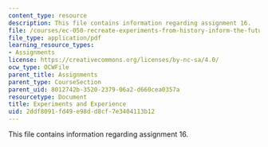 ```yaml
---
content_type: resource
description: This file contains information regarding assignment 16.
file: /courses/ec-050-recreate-experiments-from-history-inform-the-future-from-the-past-galileo-january-iap-2010/2ddf8091fd49e98dd8cf7e3404113b12_MITEC_050IAP10_assn16.pdf
file_type: application/pdf
learning_resource_types:
- Assignments
license: https://creativecommons.org/licenses/by-nc-sa/4.0/
ocw_type: OCWFile
parent_title: Assignments
parent_type: CourseSection
parent_uid: 8012742b-3520-2379-06a2-d660cea0357a
resourcetype: Document
title: Experiments and Experience
uid: 2ddf8091-fd49-e98d-d8cf-7e3404113b12
---
```

This file contains information regarding assignment 16.
